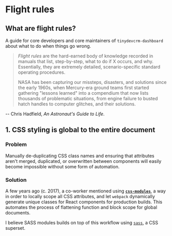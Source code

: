 # Flight rules

## What are flight rules?

A guide for core developers and core maintainers of `tinydevcrm-dashboard` about
what to do when things go wrong.

>   *Flight rules* are the hard-earned body of knowledge recorded in manuals
>   that list, step-by-step, what to do if X occurs, and why. Essentially, they
>   are extremely detailed, scenario-specific standard operating procedures.
>
>   NASA has been capturing our missteps, disasters, and solutions since the
>   early 1960s, when Mercury-era ground teams first started gathering "lessons
>   learned" into a compendium that now lists thousands of problematic
>   situations, from engine failure to busted hatch handles to computer
>   glitches, and their solutions.

-- Chris Hadfield, *An Astronaut's Guide to Life*.

## 1. CSS styling is global to the entire document

### Problem

Manually de-duplicating CSS class names and ensuring that attributes aren't
merged, duplicated, or overwritten between components will easily become
impossible without some form of automation.

### Solution

A few years ago (c. 2017), a co-worker mentioned using
[**`css-modules`**](https://github.com/css-modules/css-modules), a way in order
to locally scope all CSS attributes, and let `webpack` dynamically generate
unique classes for React components for production builds. This automates the
process of flattening function and block scope for global documents.

I believe SASS modules builds on top of this workflow using
[`sass`](https://sass-lang.com/), a CSS superset.
